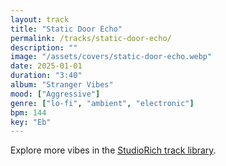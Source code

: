 ```yaml
---
layout: track
title: "Static Door Echo"
permalink: /tracks/static-door-echo/
description: ""
image: "/assets/covers/static-door-echo.webp"
date: 2025-01-01
duration: "3:40"
album: "Stranger Vibes"
mood: ["Aggressive"]
genre: ["lo-fi", "ambient", "electronic"]
bpm: 144
key: "Eb"
---
```


Explore more vibes in the [StudioRich track library](/tracks/).
